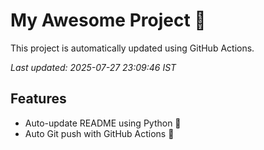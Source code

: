 # My Awesome Project 🚀

This project is automatically updated using GitHub Actions.

_Last updated: 2025-07-27 23:09:46 IST_

## Features
- Auto-update README using Python 🐍
- Auto Git push with GitHub Actions 🤖
